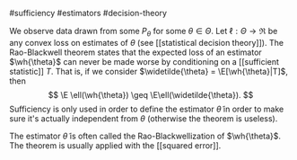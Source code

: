 #sufficiency #estimators #decision-theory

We observe data drawn from some $P_\theta$ for some $\theta\in\Theta$.  Let $\ell:\Theta\to\Re$ be any convex loss on estimates of $\theta$ (see [[statistical decision theory]]). The Rao-Blackwell theorem states that the expected loss of an estimator $\wh{\theta}$ can never be made worse by conditioning on a [[sufficient statistic]] $T$. That is, if we consider $\widetilde{\theta} = \E[\wh{\theta}|T]$, then 
$$
\E \ell(\wh{\theta}) \geq \E\ell(\widetilde{\theta}).
$$
Sufficiency is only used in order to define the estimator $\widetilde{\theta}$ in order to make sure it's actually independent from $\theta$ (otherwise the theorem is useless). 

The estimator $\widetilde{\theta}$ is often called the Rao-Blackwellization of $\wh{\theta}$. The theorem is usually applied with the [[squared error]]. 